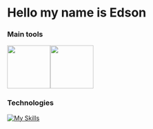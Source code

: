 
# Hello my name is Edson

### Main tools
<div style="display: flex;">
  <img height="100px" width="100px" src="https://discordjs.guide/meta-image.png"/>
  <img height="100px" width="100px" src="https://upload.wikimedia.org/wikipedia/commons/thumb/5/51/Windows_Terminal_logo.svg/2560px-Windows_Terminal_logo.svg.png"/>
</div>

###  Technologies
[![My Skills](https://skillicons.dev/icons?i=js,vscode,ts,html,css,yarn,npm)](https://skillicons.dev)
